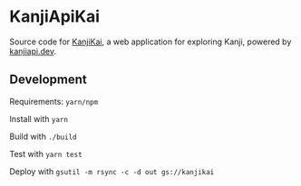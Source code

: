 # KanjiApiKai

Source code for [KanjiKai](https://kai.kanjiapi.dev), a web application for
exploring Kanji, powered by [kanjiapi.dev](https://kanjiapi.dev).

## Development

Requirements: `yarn/npm`

Install with `yarn`

Build with `./build`

Test with `yarn test`

Deploy with `gsutil -m rsync -c -d out gs://kanjikai`
